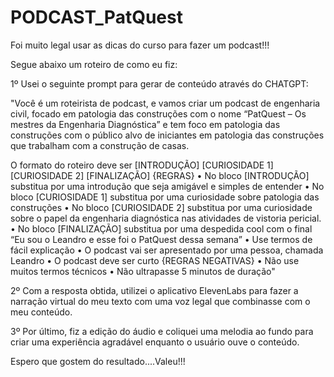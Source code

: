 # PODCAST_PatQuest

Foi muito legal usar as dicas do curso para fazer um podcast!!!

Segue abaixo um roteiro de como eu fiz:

1º Usei o seguinte prompt para gerar de conteúdo através do CHATGPT:

"Você é um roteirista de podcast, e vamos criar um podcast de engenharia civil, focado em patologia das construções com o nome “PatQuest – Os mestres da Engenharia Diagnóstica” e tem foco em patologia das construções com o público alvo de iniciantes em patologia das construções que trabalham com a construção de casas.

O formato do roteiro deve ser
[INTRODUÇÃO]
[CURIOSIDADE 1]
[CURIOSIDADE 2]
[FINALIZAÇÃO]
{REGRAS}
•	No bloco [INTRODUÇÃO] substitua por uma introdução que seja amigável e simples de entender
•	No bloco [CURIOSIDADE 1] substitua por uma curiosidade sobre patologia das construções
•	No bloco [CURIOSIDADE 2] substitua por uma curiosidade sobre o papel da engenharia diagnóstica nas atividades de vistoria pericial.
•	No bloco [FINALIZAÇÃO] substitua por uma despedida cool com o final “Eu sou o Leandro e esse foi o PatQuest dessa semana”
•	Use termos de fácil explicação
•	O podcast vai ser apresentado por uma pessoa, chamada Leandro
•	O podcast deve ser curto
{REGRAS NEGATIVAS}
•	Não use muitos termos técnicos
•	Não ultrapasse 5 minutos de duração"

2º Com a resposta obtida, utilizei o aplicativo ElevenLabs para fazer a narração virtual do meu texto com uma voz legal que combinasse com o meu conteúdo.

3º Por último, fiz a edição do áudio e coliquei uma melodia ao fundo para criar uma experiência agradável enquanto o usuário ouve o conteúdo.

Espero que gostem do resultado....Valeu!!!
